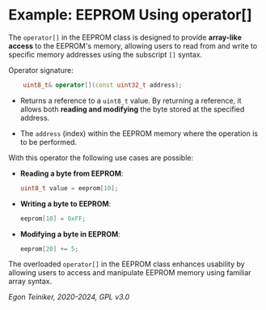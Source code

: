 # Example: EEPROM Using operator[]

The `operator[]` in the EEPROM class is designed to provide **array-like 
access** to the EEPROM's memory, allowing users to read from and write 
to specific memory addresses using the subscript `[]` syntax.

Operator signature:

```C++ 
    uint8_t& operator[](const uint32_t address);
```

* Returns a reference to a `uint8_t` value.
    By returning a reference, it allows both **reading and modifying** the 
    byte stored at the specified address.

* The `address` (index) within the EEPROM memory where the operation 
    is to be performed.    

With this operator the following use cases are possible:

* **Reading a byte from EEPROM**:
    ```C++
    uint8_t value = eeprom[10]; 
    ```

* **Writing a byte to EEPROM**:

    ```C++ 
    eeprom[10] = 0xFF;
    ```

* **Modifying a byte in EEPROM**:

    ```C++ 
    eeprom[20] += 5;
    ```    

The overloaded `operator[]` in the EEPROM class enhances usability 
by allowing users to access and manipulate EEPROM memory using 
familiar array syntax. 

*Egon Teiniker, 2020-2024, GPL v3.0*